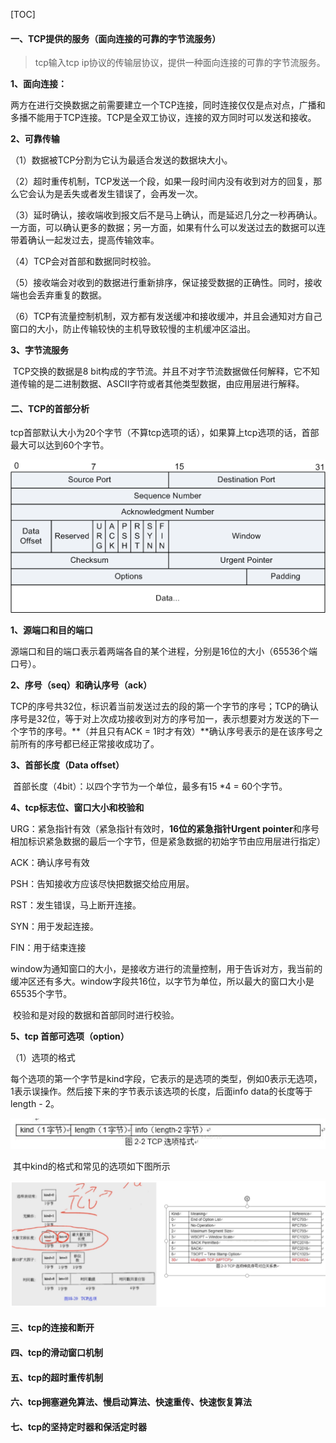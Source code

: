 [TOC]

#### 一、TCP提供的服务（面向连接的可靠的字节流服务）

> tcp输入tcp ip协议的传输层协议，提供一种面向连接的可靠的字节流服务。

**1、面向连接：**

​	两方在进行交换数据之前需要建立一个TCP连接，同时连接仅仅是点对点，广播和多播不能用于TCP连接。TCP是全双工协议，连接的双方同时可以发送和接收。

**2、可靠传输**

（1）数据被TCP分割为它认为最适合发送的数据块大小。

（2）超时重传机制，TCP发送一个段，如果一段时间内没有收到对方的回复，那么它会认为是丢失或者发生错误了，会再发一次。

（3）延时确认，接收端收到报文后不是马上确认，而是延迟几分之一秒再确认。一方面，可以确认更多的数据；另一方面，如果有什么可以发送过去的数据可以连带着确认一起发过去，提高传输效率。

（4）TCP会对首部和数据同时校验。

（5）接收端会对收到的数据进行重新排序，保证接受数据的正确性。同时，接收端也会丢弃重复的数据。

（6）TCP有流量控制机制，双方都有发送缓冲和接收缓冲，并且会通知对方自己窗口的大小，防止传输较快的主机导致较慢的主机缓冲区溢出。

**3、字节流服务**

​	TCP交换的数据是8 bit构成的字节流。并且不对字节流数据做任何解释，它不知道传输的是二进制数据、ASCII字符或者其他类型数据，由应用层进行解释。



#### 二、TCP的首部分析

​	tcp首部默认大小为20个字节（不算tcp选项的话），如果算上tcp选项的话，首部最大可以达到60个字节。

![](./picture/1.png)

**1、源端口和目的端口**

​	源端口和目的端口表示着两端各自的某个进程，分别是16位的大小（65536个端口号）。

**2、序号（seq）和确认序号（ack）**

​	TCP的序号共32位，标识着当前发送过去的段的第一个字节的序号；TCP的确认序号是32位，等于对上次成功接收到对方的序号加一，表示想要对方发送的下一个字节的序号。**（并且只有ACK = 1时才有效）**确认序号表示的是在该序号之前所有的序号都已经正常接收成功了。

**3、首部长度（Data offset）**

​	首部长度（4bit）：以四个字节为一个单位，最多有15 *4 = 60个字节。

**4、tcp标志位、窗口大小和校验和**

URG：紧急指针有效（紧急指针有效时，**16位的紧急指针Urgent pointer**和序号相加标识紧急数据的最后一个字节，但是紧急数据的初始字节由应用层进行指定）

ACK：确认序号有效

PSH：告知接收方应该尽快把数据交给应用层。

RST：发生错误，马上断开连接。

SYN：用于发起连接。

FIN：用于结束连接

​	window为通知窗口的大小，是接收方进行的流量控制，用于告诉对方，我当前的缓冲区还有多大。window字段共16位，以字节为单位，所以最大的窗口大小是65535个字节。

​	校验和是对段的数据和首部同时进行校验。

**5、tcp 首部可选项（option）**

（1）选项的格式

​	每个选项的第一个字节是kind字段，它表示的是选项的类型，例如0表示无选项，1表示误操作。然后接下来的字节表示该选项的长度，后面info data的长度等于length - 2。

![](./picture/2.png)

​	其中kind的格式和常见的选项如下图所示

![](./picture/3.png)	



#### 三、tcp的连接和断开

#### 四、tcp的滑动窗口机制

#### 五、tcp的超时重传机制

#### 六、tcp拥塞避免算法、慢启动算法、快速重传、快速恢复算法

#### 七、tcp的坚持定时器和保活定时器

